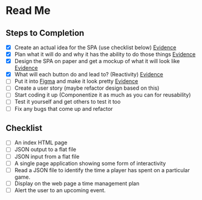 # Read Me

## Steps to Completion

- [x] Create an actual idea for the SPA (use checklist below) [Evidence](idea-and-functionality.pdf)
- [x] Plan what it will do and why it has the ability to do those things [Evidence](idea-and-functionality.pdf)
- [x] Design the SPA on paper and get a mockup of what it will look like [Evidence](wireframe.pdf)
- [x] What will each button do and lead to? (Reactivity) [Evidence](wireframe.pdf)
- [ ] Put it into [Figma](https://www.figma.com/) and make it look pretty [Evidence](https://www.figma.com/file/sPKQip1mWrJ3XvDKuGpyz6/COMP1004-First-Coursework-SPA-Design?type=design&node-id=0%3A1&mode=design&t=371mMZCrtjVHCYNS-1)
- [ ] Create a user story (maybe refactor design based on this)
- [ ] Start coding it up (Componentize it as much as you can for reusability)
- [ ] Test it yourself and get others to test it too
- [ ] Fix any bugs that come up and refactor

## Checklist

- [ ] An index HTML page
- [ ] JSON output to a flat file
- [ ] JSON input from a flat file
- [ ] A single page application showing some form of interactivity
- [ ] Read a JSON file to identify the time a player has spent on a particular game.
- [ ] Display on the web page a time management plan
- [ ] Alert the user to an upcoming event.
